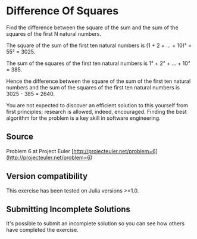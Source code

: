 # Difference Of Squares

Find the difference between the square of the sum and the sum of the squares of the first N natural numbers.

The square of the sum of the first ten natural numbers is
(1 + 2 + ... + 10)² = 55² = 3025.

The sum of the squares of the first ten natural numbers is
1² + 2² + ... + 10² = 385.

Hence the difference between the square of the sum of the first
ten natural numbers and the sum of the squares of the first ten
natural numbers is 3025 - 385 = 2640.

You are not expected to discover an efficient solution to this yourself from
first principles; research is allowed, indeed, encouraged. Finding the best
algorithm for the problem is a key skill in software engineering.
## Source

Problem 6 at Project Euler [http://projecteuler.net/problem=6](http://projecteuler.net/problem=6)


## Version compatibility
This exercise has been tested on Julia versions >=1.0.

## Submitting Incomplete Solutions
It's possible to submit an incomplete solution so you can see how others have completed the exercise.
